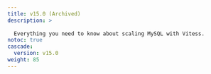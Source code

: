 ```yaml
---
title: v15.0 (Archived)
description: >
  
  Everything you need to know about scaling MySQL with Vitess.
notoc: true
cascade:
  version: v15.0
weight: 85
---
```

